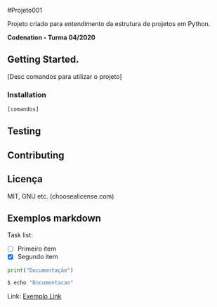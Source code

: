 #Projeto001

Projeto criado para entendimento da estrutura de projetos em Python.

**Codenation - Turma 04/2020**

## Getting Started.

[Desc comandos para utilizar o projeto]

### Installation

```bash
[comandos]
```

## Testing

## Contributing

## Licença
MIT, GNU etc. (choosealicense.com)

## Exemplos markdown
 
Task list:
* [ ] Primeiro item
* [x] Segundo item

```python
print("Documentação")
```
```bash
$ echo "Documentacao"
```

Link: [Exemplo Link](http://teste.com)
